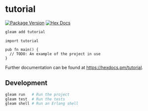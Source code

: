 # tutorial

[![Package Version](https://img.shields.io/hexpm/v/tutorial)](https://hex.pm/packages/tutorial)
[![Hex Docs](https://img.shields.io/badge/hex-docs-ffaff3)](https://hexdocs.pm/tutorial/)

```sh
gleam add tutorial
```
```gleam
import tutorial

pub fn main() {
  // TODO: An example of the project in use
}
```

Further documentation can be found at <https://hexdocs.pm/tutorial>.

## Development

```sh
gleam run   # Run the project
gleam test  # Run the tests
gleam shell # Run an Erlang shell
```
